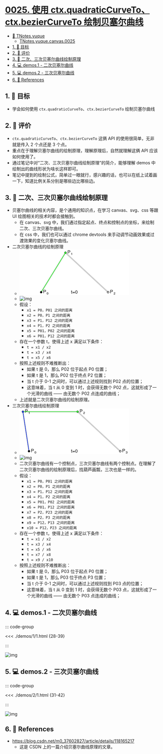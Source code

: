# [0025. 使用 ctx.quadraticCurveTo、ctx.bezierCurveTo 绘制贝塞尔曲线](https://github.com/Tdahuyou/TNotes.canvas/tree/main/notes/0025.%20%E4%BD%BF%E7%94%A8%20ctx.quadraticCurveTo%E3%80%81ctx.bezierCurveTo%20%E7%BB%98%E5%88%B6%E8%B4%9D%E5%A1%9E%E5%B0%94%E6%9B%B2%E7%BA%BF)

<!-- region:toc -->

- [📂 TNotes.yuque](https://www.yuque.com/tdahuyou/tnotes.yuque/)
  - [TNotes.yuque.canvas.0025](https://www.yuque.com/tdahuyou/tnotes.yuque/canvas.0025)
- [1. 🎯 目标](#1--目标)
- [2. 🫧 评价](#2--评价)
- [3. 📒 二次、三次贝塞尔曲线绘制原理](#3--二次三次贝塞尔曲线绘制原理)
- [4. 💻 demos.1 - 二次贝塞尔曲线](#4--demos1---二次贝塞尔曲线)
- [5. 💻 demos.2 - 三次贝塞尔曲线](#5--demos2---三次贝塞尔曲线)
- [6. 🔗 References](#6--references)

<!-- endregion:toc -->

## 1. 🎯 目标

- 学会如何使用 `ctx.quadraticCurveTo`、`ctx.bezierCurveTo` 绘制贝塞尔曲线

## 2. 🫧 评价

- `ctx.quadraticCurveTo`、`ctx.bezierCurveTo` 这俩 API 的使用很简单，无非就是传入 2 个点还是 3 个点。
- 重点在于理解贝塞尔曲线的绘制原理，理解原理后，自然就理解这俩 API 应该如何使用了。
- 通过笔记中对“二次、三次贝塞尔曲线绘制原理”的简介，能够理解 demos 中绘制出的曲线形状为啥长这样即可。
- 笔记中提到的绘制公式，简单过一眼就行，感兴趣的话，也可以在纸上试着画一下，知道比例关系分别是哪些边比哪些边。

## 3. 📒 二次、三次贝塞尔曲线绘制原理

- 贝塞尔曲线的相关内容，是个通用的知识点，在学习 canvas、svg、css 等跟 UI 绘图相关的技术时都会接触到。
  - 在 canvas、svg 中，我们通过指定起点、终点和控制点的坐标，来绘制二次、三次贝塞尔曲线。
  - 在 css 中，我们也可以通过 chrome devtools 来手动调节动画效果或过渡效果的变化贝塞尔曲线。
- 二次贝塞尔曲线的绘制原理
  - ![img](assets/二阶贝塞尔曲线.gif)
  - ![img](https://cdn.jsdelivr.net/gh/Tdahuyou/imgs@main/2024-10-04-10-50-27.png)
  - 假设：
    - `x1 = P0，P01 之间的距离`
    - `x2 = P0，P1 之间的距离`
    - `x3 = P1，P12 之间的距离`
    - `x4 = P1，P2 之间的距离`
    - `x5 = P01，P02 之间的距离`
    - `x6 = P01，P12 之间的距离`
  - 存在一个参数 t，使得上述 x 满足以下条件：
    - `t = x1 / x2`
    - `t = x3 / x4`
    - `t = x5 / x6`
  - 按照上述规则不难推断出：
    - 如果 t 是 0，那么 P02 位于起点 P0 位置；
    - 如果 t 是 1，那么 P02 位于终点 P2 位置；
    - 当 t 介于 0-1 之间时，可以通过上述规则找到 P02 点的位置；
    - 这意味着，当 t 从 0 变到 1 时，会获得无数个 P02 点，这就形成了一个光滑的曲线 —— 由无数个 P02 点连成的曲线；
  - 上述就是二次贝塞尔曲线的绘制原理。
- 三次贝塞尔曲线绘制原理
  - ![img](assets/三阶贝塞尔曲线.gif)
  - ![img](https://cdn.jsdelivr.net/gh/Tdahuyou/imgs@main/2024-10-04-10-52-06.png)
  - 二次贝塞尔曲线有一个控制点，三次贝塞尔曲线有两个控制点。在理解了二次贝塞尔曲线的绘制原理后，找葫芦画瓢，三次也是一样的。
  - 假设：
    - `x1 = P0，P01 之间的距离`
    - `x2 = P0，P1 之间的距离`
    - `x3 = P1，P12 之间的距离`
    - `x4 = P1，P2 之间的距离`
    - `x5 = P01，P02 之间的距离`
    - `x6 = P01，P12 之间的距离`
    - `x7 = P2，P23 之间的距离`
    - `x8 = P2，P3 之间的距离`
    - `x9 = P12，P13 之间的距离`
    - `x10 = P12，P23 之间的距离`
  - 存在一个参数 t，使得上述 x 满足以下条件：
    - `t = x1 / x2`
    - `t = x3 / x4`
    - `t = x5 / x6`
    - `t = x7 / x8`
    - `t = x9 / x10`
  - 按照上述规则不难推断出：
    - 如果 t 是 0，那么 P03 位于起点 P0 位置；
    - 如果 t 是 1，那么 P03 位于终点 P3 位置；
    - 当 t 介于 0-1 之间时，可以通过上述规则找到 P03 点的位置；
    - 这意味着，当 t 从 0 变到 1 时，会获得无数个 P03 点，这就形成了一个光滑的曲线 —— 由无数个 P03 点连成的曲线；

## 4. 💻 demos.1 - 二次贝塞尔曲线

::: code-group

<<< ./demos/1/1.html {28-39}

:::

![img](https://cdn.jsdelivr.net/gh/Tdahuyou/imgs@main/2024-10-04-10-53-14.png)

## 5. 💻 demos.2 - 三次贝塞尔曲线

::: code-group

<<< ./demos/2/1.html {31-42}

:::

![img](https://cdn.jsdelivr.net/gh/Tdahuyou/imgs@main/2024-10-04-10-53-26.png)

## 6. 🔗 References

- https://blog.csdn.net/m0_37602827/article/details/118165217
  - 这是 CSDN 上的一篇介绍贝塞尔曲线原理的文章。
